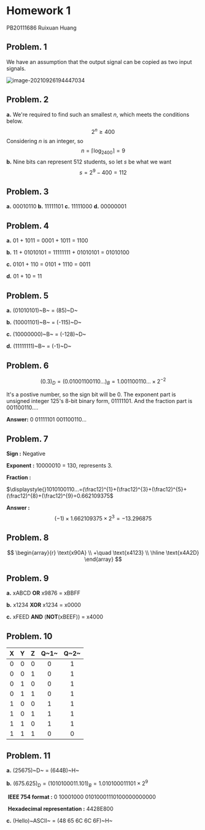 # Homework 1

PB20111686    Ruixuan Huang

## Problem. 1

We have an assumption that the output signal can be copied as two input signals.

![image-20210926194447034](C:\Users\Sprout\AppData\Roaming\Typora\typora-user-images\image-20210926194447034.png)

## Problem. 2

**a.** We're required to find such an smallest $n$, which meets the conditions below.
$$
2^n\ge400
$$
Considering $n$ is an integer, so
$$
n=\lceil\log_2400\rceil=9
$$
**b.** Nine bits can represent $512$ students, so let $s$ be what we want
$$
s=2^9-400=112
$$

## Problem. 3

**a.** 00010110         **b.** 11111101         **c.** 11111000         **d.** 00000001

## Problem. 4

**a.** 01 + 1011 = 0001 + 1011 = 1100

**b.** 11 + 01010101 = 11111111 + 01010101 = 01010100

**c.** 0101 + 110 = 0101 + 1110 = 0011

**d.** 01 + 10 = 11

## Problem. 5

**a.** (01010101)~B~ = (85)~D~

**b.** (10001101)~B~ = (-115)~D~ 

**c.** (10000000)~B~ = (-128)~D~ 

**d.** (11111111)~B~ = (-1)~D~

## Problem. 6

$$
(0.3)_D=(0.01001100110...)_B=1.001100110...×2^{-2}
$$

It's a postive number, so the sign bit will be $0$. The exponent part is unsigned integer $125$'s 8-bit binary form, $01111101$. And the fraction part is $001100110...$.

**Answer:** $0\ 01111101\ 001100110...$

## Problem. 7

**Sign :** Negative

**Exponent :** 10000010 = 130, represents 3.

**Fraction :** 

$\displaystyle{}1010100110...=(\frac12)^{1}+(\frac12)^{3}+(\frac12)^{5}+(\frac12)^{8}+(\frac12)^{9}=0.662109375$

**Answer :** 
$$
(-1)\times1.662109375\times2^3=-13.296875
$$

## Problem. 8

$$
\begin{array}{r}
\text{x90A} \\
+\quad \text{x4123} \\
\hline \text{x4A2D}
\end{array}
$$

## Problem. 9

**a.** xABCD **OR** x9876 = xBBFF

**b.** x1234 **XOR** x1234 = x0000

**c.** xFEED **AND** (**NOT**(xBEEF)) = x4000

## Problem. 10

|  X   |  Y   |  Z   | Q~1~ | Q~2~ |
| :--: | :--: | :--: | :--: | :--: |
|  0   |  0   |  0   |  0   |  1   |
|  0   |  0   |  1   |  0   |  1   |
|  0   |  1   |  0   |  0   |  1   |
|  0   |  1   |  1   |  0   |  1   |
|  1   |  0   |  0   |  1   |  1   |
|  1   |  0   |  1   |  1   |  1   |
|  1   |  1   |  0   |  1   |  1   |
|  1   |  1   |  1   |  0   |  0   |

## Problem. 11

**a.** (25675)~D~ = (644B)~H~

**b.** $(675.625)_D = (1010100011.101)_B = 1.010100011101 × 2^9$

​    **IEEE 754 format :** 0  10001000  01010001110100000000000

​    **Hexadecimal representation :** 4428E800

**c.** (Hello)~ASCII~ = (48 65 6C 6C 6F)~H~
